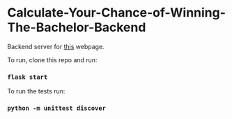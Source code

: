 # Calculate-Your-Chance-of-Winning-The-Bachelor-Backend

Backend server for [this]('https://github.com/twhitehead00/Calculate-Your-Chance-of-Winning-The-Bachelor-Frontend') webpage. 


To run, clone this repo and run:

### `flask start`


To run the tests run:

### `python -m unittest discover`
